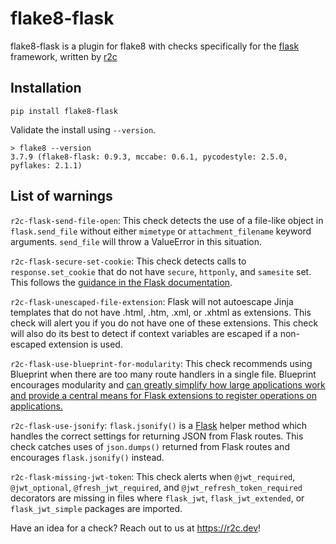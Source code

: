 # flake8-flask

flake8-flask is a plugin for flake8 with checks specifically for the [flask](https://pypi.org/project/Flask/) framework, written by [r2c](https://r2c.dev)

## Installation

```
pip install flake8-flask
```

Validate the install using `--version`.

```
> flake8 --version
3.7.9 (flake8-flask: 0.9.3, mccabe: 0.6.1, pycodestyle: 2.5.0, pyflakes: 2.1.1)
```

## List of warnings

`r2c-flask-send-file-open`: This check detects the use of a file-like object in `flask.send_file` without either `mimetype` or `attachment_filename` keyword arguments. `send_file` will throw a ValueError in this situation.

`r2c-flask-secure-set-cookie`: This check detects calls to `response.set_cookie` that do not have `secure`, `httponly`, and `samesite` set. This follows the [guidance in the Flask documentation](https://flask.palletsprojects.com/en/1.1.x/security/#set-cookie-options).

`r2c-flask-unescaped-file-extension`: Flask will not autoescape Jinja templates that do not have .html, .htm, .xml, or .xhtml as extensions. This check will alert you if you do not have one of these extensions. This check will also do its best to detect if context variables are escaped if a non-escaped extension is used.

`r2c-flask-use-blueprint-for-modularity`: This check recommends using Blueprint when there are too many route handlers in a single file. Blueprint encourages modularity and [can greatly simplify how large applications work and provide a central means for Flask extensions to register operations on applications.](https://flask.palletsprojects.com/en/1.1.x/blueprints/#blueprints)

`r2c-flask-use-jsonify`: `flask.jsonify()` is a [Flask](https://palletsprojects.com/p/flask/) helper method which handles the correct settings for returning JSON from Flask routes. This check catches uses of `json.dumps()` returned from Flask routes and encourages `flask.jsonify()` instead.

`r2c-flask-missing-jwt-token`: This check alerts when `@jwt_required`, `@jwt_optional`, `@fresh_jwt_required`, and `@jwt_refresh_token_required` decorators are missing in files where `flask_jwt`, `flask_jwt_extended`, or `flask_jwt_simple` packages are imported.

Have an idea for a check? Reach out to us at https://r2c.dev!
